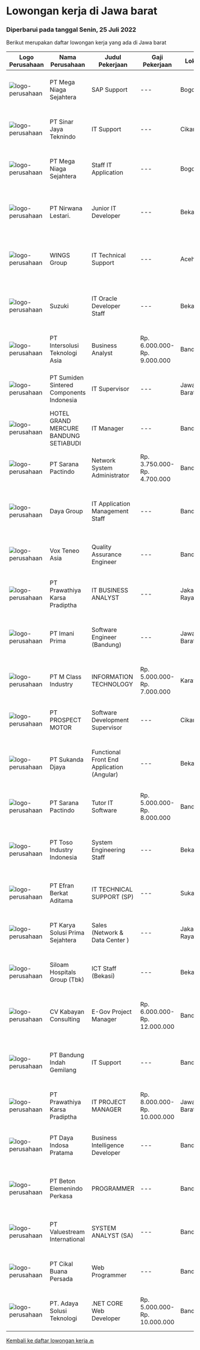 
  # Lowongan kerja di Jawa barat

  ### Diperbarui pada tanggal Senin, 25 Juli 2022

  Berikut merupakan daftar lowongan kerja yang ada di Jawa barat

  |Logo Perusahaan | Nama Perusahaan | Judul Pekerjaan | Gaji Pekerjaan | Lokasi | Deskripsi | Tanggal diunggah | Pranala |
  | -------------- | --------------- | --------------- | --------- | --------- | -------------- | ------- | ----------- |
  |![logo-perusahaan](https://image-service-cdn.seek.com.au/2fe7213d040973afae4b490471abcfbe148c0c5b/ee4dce1061f3f616224767ad58cb2fc751b8d2dc)|PT Mega Niaga Sejahtera|SAP Support|---|Bogor|Kualifikasi Pendidikan minimal D3 jurusan Ilmu Komputer atau semua jurusan Pengalaman minimal 1 tahun dibidang yang berhubungan dengan SAP Umur...|Minggu, 24 Juli 2022|https://www.jobstreet.co.id/id/job/sap-support-3967791?token=0~4d47391c-fb23-4db3-921d-7aa4e1e79458&sectionRank=1&jobId=jobstreet-id-job-3967791|
|![logo-perusahaan](https://image-service-cdn.seek.com.au/9db3fb77516658617b96f7ed61daaecd287c8478/ee4dce1061f3f616224767ad58cb2fc751b8d2dc)|PT Sinar Jaya Teknindo|IT Support|---|Cikarang|Deskripsi Pekerjaan : Melakukan penambahan dan / atau perubahan (improvement) untuk program aplikasi berbasis web yang dibuat / sudah ada di...|Sabtu, 23 Juli 2022|https://www.jobstreet.co.id/id/job/it-support-3967537?token=0~4d47391c-fb23-4db3-921d-7aa4e1e79458&sectionRank=2&jobId=jobstreet-id-job-3967537|
|![logo-perusahaan](https://image-service-cdn.seek.com.au/2fe7213d040973afae4b490471abcfbe148c0c5b/ee4dce1061f3f616224767ad58cb2fc751b8d2dc)|PT Mega Niaga Sejahtera|Staff IT Application|---|Bogor|Kualifikasi: S1 – Ilmu Komputer (Sistem Informasi, Teknik Informatika) Memiliki pengalaman min. 1 tahun dibidang IT Memiliki kemampuan programming...|Minggu, 24 Juli 2022|https://www.jobstreet.co.id/id/job/staff-it-application-3967792?token=0~4d47391c-fb23-4db3-921d-7aa4e1e79458&sectionRank=3&jobId=jobstreet-id-job-3967792|
|![logo-perusahaan](https://image-service-cdn.seek.com.au/badd1bc982aff030295687874c7789d7852f1abb/ee4dce1061f3f616224767ad58cb2fc751b8d2dc)|PT Nirwana Lestari.|Junior IT Developer|---|Bekasi|Job Description :- Develop new features.- Building reusable codes for future use.- Deliver reliable software through continuous testing, in-depth code...|Senin, 25 Juli 2022|https://www.jobstreet.co.id/id/job/junior-it-developer-3968075?token=0~4d47391c-fb23-4db3-921d-7aa4e1e79458&sectionRank=4&jobId=jobstreet-id-job-3968075|
|![logo-perusahaan](https://image-service-cdn.seek.com.au/11013dc0c553d42d1b953fc6a3058eba55d3fe59/ee4dce1061f3f616224767ad58cb2fc751b8d2dc)|WINGS Group|IT Technical Support|---|Aceh|Job Requirements : Minimal Diploma degree in Computer Science or related departments (fresh graduates welcome to apply) with minimum GPA 3.00 (on a...|Rabu, 20 Juli 2022|https://www.jobstreet.co.id/id/job/it-technical-support-3964184?token=0~4d47391c-fb23-4db3-921d-7aa4e1e79458&sectionRank=5&jobId=jobstreet-id-job-3964184|
|![logo-perusahaan](https://image-service-cdn.seek.com.au/795ed453a97df21311050aba573bd5d480b30592/ee4dce1061f3f616224767ad58cb2fc751b8d2dc)|Suzuki|IT Oracle Developer Staff|---|Bekasi|Job Description:  Build specific applicatios and ensure that programming standards are met Ensure timely project development and implementation...|Sabtu, 23 Juli 2022|https://www.jobstreet.co.id/id/job/it-oracle-developer-staff-3956112?token=0~4d47391c-fb23-4db3-921d-7aa4e1e79458&sectionRank=6&jobId=jobstreet-id-job-3956112|
|![logo-perusahaan](https://image-service-cdn.seek.com.au/f715d3e393651de2fe5a9214d72612dd30f629b2/ee4dce1061f3f616224767ad58cb2fc751b8d2dc)|PT Intersolusi Teknologi Asia|Business Analyst|Rp. 6.000.000-Rp. 9.000.000|Bandung|Responsibilities : Analyze and understand systems processes and business requirements and translate them to system design Configure / customize the...|Minggu, 24 Juli 2022|https://www.jobstreet.co.id/id/job/business-analyst-3957660?token=0~4d47391c-fb23-4db3-921d-7aa4e1e79458&sectionRank=7&jobId=jobstreet-id-job-3957660|
|![logo-perusahaan](https://image-service-cdn.seek.com.au/ca185d478e44f89b71f8d69c2b5cd69c1980b6ff/ee4dce1061f3f616224767ad58cb2fc751b8d2dc)|PT Sumiden Sintered Components Indonesia|IT Supervisor|---|Jawa Barat|•Max 32 years old•Bachelor degree System Information, Informatics Engineering (from reputable university)•Experience min 5 years as IT Supervisor in...|Kamis, 21 Juli 2022|https://www.jobstreet.co.id/id/job/it-supervisor-3964737?token=0~4d47391c-fb23-4db3-921d-7aa4e1e79458&sectionRank=8&jobId=jobstreet-id-job-3964737|
|![logo-perusahaan](https://image-service-cdn.seek.com.au/11d2d511a72647bd29b7b9070a0ca0cb3d580c5e/ee4dce1061f3f616224767ad58cb2fc751b8d2dc)|HOTEL GRAND MERCURE BANDUNG SETIABUDI|IT Manager|---|Bandung|What will you do : Monitor performance of information technology systems to determine cost and productivity levels, and to make recommendations for...|Kamis, 21 Juli 2022|https://www.jobstreet.co.id/id/job/it-manager-3965888?token=0~4d47391c-fb23-4db3-921d-7aa4e1e79458&sectionRank=9&jobId=jobstreet-id-job-3965888|
|![logo-perusahaan](https://image-service-cdn.seek.com.au/453b258433a696b4bf9253b4143f23ee9ac13699/ee4dce1061f3f616224767ad58cb2fc751b8d2dc)|PT Sarana Pactindo|Network System Administrator|Rp. 3.750.000-Rp. 4.700.000|Bandung|Syarat Pelamar : S1 (Sistem Informasi , Teknik Informatika, Teknik Komputer) Memiliki komunikasi dengan baik antara rekan kerja dan atasan. Memiliki...|Jumat, 22 Juli 2022|https://www.jobstreet.co.id/id/job/network-system-administrator-3955348?token=0~4d47391c-fb23-4db3-921d-7aa4e1e79458&sectionRank=10&jobId=jobstreet-id-job-3955348|
|![logo-perusahaan](https://image-service-cdn.seek.com.au/11d1feaaca86a03829ce5fcb031012cc1c947e39/ee4dce1061f3f616224767ad58cb2fc751b8d2dc)|Daya Group|IT Application Management Staff|---|Bandung|Sebagai IT Application Management Staff, berikut adalah gambaran pekerjaan yang akan menjadi tanggung jawabnya : Mengerjakan pembuatan aplikasi sesuai...|Jumat, 22 Juli 2022|https://www.jobstreet.co.id/id/job/it-application-management-staff-3966218?token=0~4d47391c-fb23-4db3-921d-7aa4e1e79458&sectionRank=11&jobId=jobstreet-id-job-3966218|
|![logo-perusahaan](https://image-service-cdn.seek.com.au/39ab418e6863676ba5cdd1a7c1a0cf8d2bb2f6ec/ee4dce1061f3f616224767ad58cb2fc751b8d2dc)|Vox Teneo Asia|Quality Assurance Engineer|---|Bandung|Responsibilities Develop test plans, test cases, and test reports for multiple projects. Perform testing and validate that the requirement/user...|Minggu, 24 Juli 2022|https://www.jobstreet.co.id/id/job/quality-assurance-engineer-3958172?token=0~4d47391c-fb23-4db3-921d-7aa4e1e79458&sectionRank=12&jobId=jobstreet-id-job-3958172|
|![logo-perusahaan](https://image-service-cdn.seek.com.au/25f275779d2d36a25f086ac9b1c5b5be868683f6/ee4dce1061f3f616224767ad58cb2fc751b8d2dc)|PT Prawathiya Karsa Pradiptha|IT BUSINESS ANALYST|---|Jakarta Raya|Gathering requirement from user / client Create Mock Up Design (Ex. Using Ms Visio, etc) Create flowchart of system (Ex. Using Ms. Visio, etc)...|Jumat, 22 Juli 2022|https://www.jobstreet.co.id/id/job/it-business-analyst-3954245?token=0~4d47391c-fb23-4db3-921d-7aa4e1e79458&sectionRank=13&jobId=jobstreet-id-job-3954245|
|![logo-perusahaan](https://image-service-cdn.seek.com.au/5dc46a814af9302f818883cf19e938e40b120d77/ee4dce1061f3f616224767ad58cb2fc751b8d2dc)|PT Imani Prima|Software Engineer (Bandung)|---|Jawa Barat|Uraian Tugas : Mengembangkan solusi software berdasarkan spesifikasi kebutuhan Merawat, memperbaiki, meningkatkan dan memperbaharui software yang ada...|Sabtu, 23 Juli 2022|https://www.jobstreet.co.id/id/job/software-engineer-bandung-3957461?token=0~4d47391c-fb23-4db3-921d-7aa4e1e79458&sectionRank=14&jobId=jobstreet-id-job-3957461|
|![logo-perusahaan](https://image-service-cdn.seek.com.au/14d4e961325bae19f42aaba11cea5f382d6da5e8/ee4dce1061f3f616224767ad58cb2fc751b8d2dc)|PT M Class Industry|INFORMATION TECHNOLOGY|Rp. 5.000.000-Rp. 7.000.000|Karawang|Staff Information Technology bertanggung jawab melakukan fungsi dan tugas sebagai pelaksana di bidang sistem informasi, proses dan analisis...|Rabu, 20 Juli 2022|https://www.jobstreet.co.id/id/job/information-technology-3963724?token=0~4d47391c-fb23-4db3-921d-7aa4e1e79458&sectionRank=15&jobId=jobstreet-id-job-3963724|
|![logo-perusahaan](https://image-service-cdn.seek.com.au/904fdf047637a32722a09f0099cc0e906ab35f75/ee4dce1061f3f616224767ad58cb2fc751b8d2dc)|PT PROSPECT MOTOR|Software Development Supervisor|---|Cikarang|Mengupdate fitur di code dan menemukan masalah dan cara mengatasinya. Menganalisa dan mengubah sebuah hasil diskusi dengan logika program....|Sabtu, 23 Juli 2022|https://www.jobstreet.co.id/id/job/software-development-supervisor-3948926?token=0~4d47391c-fb23-4db3-921d-7aa4e1e79458&sectionRank=16&jobId=jobstreet-id-job-3948926|
|![logo-perusahaan](https://image-service-cdn.seek.com.au/6d56383b0316bf97f26e28d2c030d8c39fd1c836/ee4dce1061f3f616224767ad58cb2fc751b8d2dc)|PT Sukanda Djaya|Functional Front End Application (Angular)|---|Bekasi|Responsibilities : Documenting business case, terms of references and project specification system Define and prepare document project or product...|Senin, 25 Juli 2022|https://www.jobstreet.co.id/id/job/functional-front-end-application-angular-3968226?token=0~4d47391c-fb23-4db3-921d-7aa4e1e79458&sectionRank=17&jobId=jobstreet-id-job-3968226|
|![logo-perusahaan](https://image-service-cdn.seek.com.au/98982338245954acade7338ecccff8adaf4bc449/ee4dce1061f3f616224767ad58cb2fc751b8d2dc)|PT Sarana Pactindo|Tutor IT Software|Rp. 5.000.000-Rp. 8.000.000|Bandung|Kami mencari kandidat sebagai Pelatih untuk Bahasa Program Java dan Mobile.Keuntungan: Bonus Tahunan* THR Asuransi Kesehatan Inventaris Laptop...|Jumat, 22 Juli 2022|https://www.jobstreet.co.id/id/job/tutor-it-software-3955366?token=0~4d47391c-fb23-4db3-921d-7aa4e1e79458&sectionRank=18&jobId=jobstreet-id-job-3955366|
|![logo-perusahaan](https://image-service-cdn.seek.com.au/57c8f5513658abaa2183c1c4a260c7eff7b52fbb/ee4dce1061f3f616224767ad58cb2fc751b8d2dc)|PT Toso Industry Indonesia|System Engineering Staff|---|Bekasi|1.Melakukan kegiatan perbaikan software dan hardware2.Melakukan perawatan software &amp; hardware setiap bulan3.Melakukan instalasi software dan...|Kamis, 21 Juli 2022|https://www.jobstreet.co.id/id/job/system-engineering-staff-3965158?token=0~4d47391c-fb23-4db3-921d-7aa4e1e79458&sectionRank=19&jobId=jobstreet-id-job-3965158|
|![logo-perusahaan](https://image-service-cdn.seek.com.au/9cf28ad5614a370ec7055018c3a023f3af3b0aa6/ee4dce1061f3f616224767ad58cb2fc751b8d2dc)|PT Efran Berkat Aditama|IT TECHNICAL SUPPORT (SP)|---|Sukabumi|Requirement : Candidate must prosses at least Diploma in IT. Age maksimal 27 years old. Preferably minimal 2 years experience specialized in IT...|Rabu, 20 Juli 2022|https://www.jobstreet.co.id/id/job/it-technical-support-sp-3964044?token=0~4d47391c-fb23-4db3-921d-7aa4e1e79458&sectionRank=20&jobId=jobstreet-id-job-3964044|
|![logo-perusahaan](https://image-service-cdn.seek.com.au/bb0f2c313297f2db3d497466b95d7da85644edc0/ee4dce1061f3f616224767ad58cb2fc751b8d2dc)|PT Karya Solusi Prima Sejahtera|Sales (Network & Data Center )|---|Jakarta Raya|Kualifikasi: Usia Maksimal 30 tahun Berpengalaman minimal 2 tahun di bidang Network &amp;Data Center Pendidikan min D3/S1 diutamakan jurusan pemasaran...|Minggu, 24 Juli 2022|https://www.jobstreet.co.id/id/job/sales-network-data-center-3958947?token=0~4d47391c-fb23-4db3-921d-7aa4e1e79458&sectionRank=21&jobId=jobstreet-id-job-3958947|
|![logo-perusahaan](https://image-service-cdn.seek.com.au/431745bcf5bb8f03b3acaed4042a9004c71690d6/ee4dce1061f3f616224767ad58cb2fc751b8d2dc)|Siloam Hospitals Group (Tbk)|ICT Staff (Bekasi)|---|Bekasi|Job Descriptions:Support IT Operations. Qualifications: Candidate must possess at least Bachelor's Degree in Engineering (Computer/Telecommunication),...|Kamis, 21 Juli 2022|https://www.jobstreet.co.id/id/job/ict-staff-bekasi-3964749?token=0~4d47391c-fb23-4db3-921d-7aa4e1e79458&sectionRank=22&jobId=jobstreet-id-job-3964749|
|![logo-perusahaan](https://image-service-cdn.seek.com.au/037854089a6405bf9bb766908224fdf1b7080761/ee4dce1061f3f616224767ad58cb2fc751b8d2dc)|CV Kabayan Consulting|E-Gov Project Manager|Rp. 6.000.000-Rp. 12.000.000|Bandung|Persyaratan: Kandidat harus memiliki setidaknya Gelar Sarjana, Gelar Pasca Sarjana di Teknik/Sains Komputer/Informatika, sistem informasi, atau...|Sabtu, 23 Juli 2022|https://www.jobstreet.co.id/id/job/e-gov-project-manager-3956457?token=0~4d47391c-fb23-4db3-921d-7aa4e1e79458&sectionRank=23&jobId=jobstreet-id-job-3956457|
|![logo-perusahaan](https://image-service-cdn.seek.com.au/f717eb395e8166b99cde0eac59c5ccd4d6fa2911/ee4dce1061f3f616224767ad58cb2fc751b8d2dc)|PT Bandung Indah Gemilang|IT Support|---|Bandung|Menyelesaikan troubleshooting yang terjadi baik H/W maupun S/W (termasuk CCTV) Menyediakan, instalasi, dan merawat perangkat / asset IT yang ada di...|Selasa, 19 Juli 2022|https://www.jobstreet.co.id/id/job/it-support-3961885?token=0~4d47391c-fb23-4db3-921d-7aa4e1e79458&sectionRank=24&jobId=jobstreet-id-job-3961885|
|![logo-perusahaan](https://image-service-cdn.seek.com.au/25f275779d2d36a25f086ac9b1c5b5be868683f6/ee4dce1061f3f616224767ad58cb2fc751b8d2dc)|PT Prawathiya Karsa Pradiptha|IT PROJECT MANAGER|Rp. 8.000.000-Rp. 10.000.000|Jawa Barat|Bachelor Degree from Information Technology Major Experienced minimal 2 years in same position Know and understand project management (preferred)...|Jumat, 22 Juli 2022|https://www.jobstreet.co.id/id/job/it-project-manager-3966936?token=0~4d47391c-fb23-4db3-921d-7aa4e1e79458&sectionRank=25&jobId=jobstreet-id-job-3966936|
|![logo-perusahaan](https://image-service-cdn.seek.com.au/912b25565c69e760072b9dc0182c5db424907281/ee4dce1061f3f616224767ad58cb2fc751b8d2dc)|PT Daya Indosa Pratama|Business Intelligence Developer|---|Bandung|Daya Indosa Pratama is a developed technology services company specializing in healthcare industry. We support business and technological...|Sabtu, 23 Juli 2022|https://www.jobstreet.co.id/id/job/business-intelligence-developer-3957104?token=0~4d47391c-fb23-4db3-921d-7aa4e1e79458&sectionRank=26&jobId=jobstreet-id-job-3957104|
|![logo-perusahaan](https://image-service-cdn.seek.com.au/f875f6ece3f8be63cf0d58509272d3f3aa867293/ee4dce1061f3f616224767ad58cb2fc751b8d2dc)|PT Beton Elemenindo Perkasa|PROGRAMMER|---|Bandung|Pendidikan minimal S1 Teknik Informatika Menguasai program VB.net dan PHP / Laravel / Phyton Menguasai database SQL Berpengalaman di bidangnya minimal...|Kamis, 21 Juli 2022|https://www.jobstreet.co.id/id/job/programmer-3946585?token=0~4d47391c-fb23-4db3-921d-7aa4e1e79458&sectionRank=27&jobId=jobstreet-id-job-3946585|
|![logo-perusahaan](https://image-service-cdn.seek.com.au/38b93cad40354922da192b36aae3a7dede24721d/ee4dce1061f3f616224767ad58cb2fc751b8d2dc)|PT Valuestream International|SYSTEM ANALYST (SA)|---|Bandung|Requirement: Bachelor Degree (S1) in any major Information Technology (IT) related Fresh graduate is welcome Have good knowledge about System...|Jumat, 22 Juli 2022|https://www.jobstreet.co.id/id/job/system-analyst-sa-3966069?token=0~4d47391c-fb23-4db3-921d-7aa4e1e79458&sectionRank=28&jobId=jobstreet-id-job-3966069|
|![logo-perusahaan](https://image-service-cdn.seek.com.au/cde5b0ac22604ddb3cc14f6b9390ea6538c74bf3/ee4dce1061f3f616224767ad58cb2fc751b8d2dc)|PT Cikal Buana Persada|Web Programmer|---|Bandung|Kualifikasi: Min. D3 Sistem Informasi / Teknologi Informasi Menguasai PHP, CSS, Javascript, HTML5, Framework Memahami optimisasi website Mengerti...|Jumat, 22 Juli 2022|https://www.jobstreet.co.id/id/job/web-programmer-3966384?token=0~4d47391c-fb23-4db3-921d-7aa4e1e79458&sectionRank=29&jobId=jobstreet-id-job-3966384|
|![logo-perusahaan](https://image-service-cdn.seek.com.au/55b4ecef60a4696fc27b85f99ca2b11dee9ae581/ee4dce1061f3f616224767ad58cb2fc751b8d2dc)|PT. Adaya Solusi Teknologi|.NET CORE Web Developer|Rp. 5.000.000-Rp. 10.000.000|Bandung|Hi, We are looking for you to join us in ASTEK company. If you meet our requirements below, please don't hesitate to apply this job. Welcome for fresh...|Senin, 25 Juli 2022|https://www.jobstreet.co.id/id/job/.net-core-web-developer-3967920?token=0~4d47391c-fb23-4db3-921d-7aa4e1e79458&sectionRank=30&jobId=jobstreet-id-job-3967920|


  [Kembali ke daftar lowongan kerja 🔙](../README.md#daftar-lowongan-kerja)
  